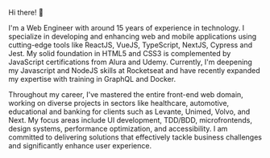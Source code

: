 Hi there! 👋

I'm a Web Engineer with around 15 years of experience in technology. I specialize in developing and enhancing web and mobile applications using cutting-edge tools like ReactJS, VueJS, TypeScript, NextJS, Cypress and Jest. My solid foundation in HTML5 and CSS3 is complemented by JavaScript certifications from Alura and Udemy. Currently, I'm deepening my Javascript and NodeJS skills at Rocketseat and have recently expanded my expertise with training in GraphQL and Docker.

Throughout my career, I've mastered the entire front-end web domain, working on diverse projects in sectors like healthcare, automotive, educational and banking for clients such as Levante, Unimed, Volvo, and Next. My focus areas include UI development, TDD/BDD, microfrontends, design systems, performance optimization, and accessibility. I am committed to delivering solutions that effectively tackle business challenges and significantly enhance user experience.
